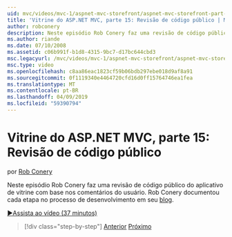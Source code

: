 ```yaml
---
uid: mvc/videos/mvc-1/aspnet-mvc-storefront/aspnet-mvc-storefront-part-15-public-code-review
title: 'Vitrine do ASP.NET MVC, parte 15: Revisão de código público | Microsoft Docs'
author: robconery
description: Neste episódio Rob Conery faz uma revisão de código público do aplicativo de vitrine com base nos comentários do usuário. Rob Conery documentou cada etapa no desenvolvimento de...
ms.author: riande
ms.date: 07/10/2008
ms.assetid: c06b991f-b1d8-4315-9bc7-d17bc644cbd3
msc.legacyurl: /mvc/videos/mvc-1/aspnet-mvc-storefront/aspnet-mvc-storefront-part-15-public-code-review
msc.type: video
ms.openlocfilehash: c8aa86eac1823cf59b06bdb297ebe018d9af8a91
ms.sourcegitcommit: 0f1119340e4464720cfd16d0ff15764746ea1fea
ms.translationtype: MT
ms.contentlocale: pt-BR
ms.lasthandoff: 04/09/2019
ms.locfileid: "59390794"
---
```

# <a name="aspnet-mvc-storefront-part-15-public-code-review"></a>Vitrine do ASP.NET MVC, parte 15: Revisão de código público

por [Rob Conery](https://github.com/robconery)

Neste episódio Rob Conery faz uma revisão de código público do aplicativo de vitrine com base nos comentários do usuário. Rob Conery documentou cada etapa no processo de desenvolvimento em seu [blog](http://blog.wekeroad.com/mvc-storefront/mvcstore-part-15/).

[&#9654;Assista ao vídeo (37 minutos)](https://channel9.msdn.com/Blogs/ASP-NET-Site-Videos/aspnet-mvc-storefront-part-15-public-code-review)

> [!div class="step-by-step"]
> [Anterior](aspnet-mvc-storefront-part-14-rich-client-interaction.md)
> [Próximo](aspnet-mvc-storefront-part-16-membership-redo-with-openid.md)

